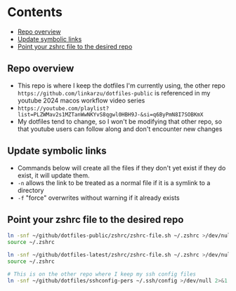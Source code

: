 # Contents

<!-- toc -->

- [Repo overview](#repo-overview)
- [Update symbolic links](#update-symbolic-links)
- [Point your zshrc file to the desired repo](#point-your-zshrc-file-to-the-desired-repo)

<!-- tocstop -->

## Repo overview

- This repo is where I keep the dotfiles I'm currently using, the other repo
  `https://github.com/linkarzu/dotfiles-public` is referenced in my youtube
  2024 macos workflow video series
- `https://youtube.com/playlist?list=PLZWMav2s1MZTanWwNKYvS8qgwl0HBH9J-&si=q6ByPmN8I7SOBKmX`
- My dotfiles tend to change, so I won't be modifying that other repo, so that
  youtube users can follow along and don't encounter new changes

## Update symbolic links

- Commands below will create all the files if they don't yet exist
  if they do exist, it will update them.
- `-n` allows the link to be treated as a normal file if it is a
  symlink to a directory
- `-f` "force" overwrites without warning if it already exists

## Point your zshrc file to the desired repo

```bash
ln -snf ~/github/dotfiles-public/zshrc/zshrc-file.sh ~/.zshrc >/dev/null 2>&1
source ~/.zshrc
```

```bash
ln -snf ~/github/dotfiles-latest/zshrc/zshrc-file.sh ~/.zshrc >/dev/null 2>&1
source ~/.zshrc
```

```bash
# This is on the other repo where I keep my ssh config files
ln -snf ~/github/dotfiles/sshconfig-pers ~/.ssh/config >/dev/null 2>&1
```
